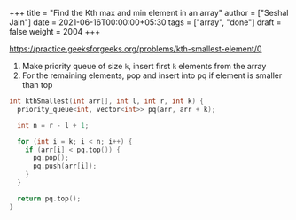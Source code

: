 +++
title = "Find the Kth max and min element in an array"
author = ["Seshal Jain"]
date = 2021-06-16T00:00:00+05:30
tags = ["array", "done"]
draft = false
weight = 2004
+++

<https://practice.geeksforgeeks.org/problems/kth-smallest-element/0>

1.  Make priority queue of size `k`, insert first `k` elements from the array
2.  For the remaining elements, pop and insert into pq if element is smaller than top

<!--listend-->

```cpp
int kthSmallest(int arr[], int l, int r, int k) {
  priority_queue<int, vector<int>> pq(arr, arr + k);

  int n = r - l + 1;

  for (int i = k; i < n; i++) {
    if (arr[i] < pq.top()) {
      pq.pop();
      pq.push(arr[i]);
    }
  }

  return pq.top();
}
```
